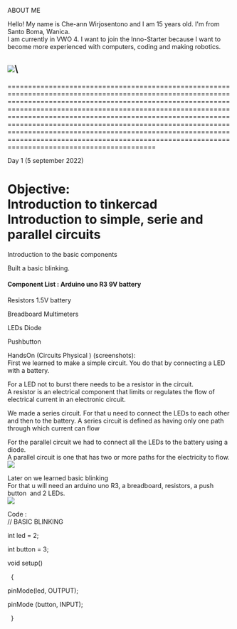 ABOUT ME

Hello! My name is Che-ann Wirjosentono and I am 15 years old. I'm from Santo Boma, Wanica.\
I am currently in VWO 4. I want to join the Inno-Starter because I want to become more experienced with computers, coding and making robotics.

![](https://lh6.googleusercontent.com/UJ7sGF9y7oD9eaQpmPWVzNho25bGEWkP7apa8c6DsKa38KZCGaVC6XiVU6WbAy2w5EArFyxGynuRTBaL4TEqTgERTlihr0_rCtZaceFTR7E_0voiAL8m3NYsnoVEusaNFiC2ZESiFbVpr6Qg4bqezuQ)\
--------------------

====================================================================================================================================================================================================================================================================================================================================================================================================================================================================================

Day 1 (5 september 2022)

Objective:\
Introduction to tinkercad\
Introduction to simple, serie and parallel circuits
========================================================================================================================

Introduction to the basic components

Built a basic blinking.

#### Component List :  Arduino uno R3  9V battery

Resistors  1.5V battery

Breadboard  Multimeters

LEDs  Diode

Pushbutton

HandsOn (Circuits Physical ) (screenshots):\
First we learned to make a simple circuit. You do that by connecting a LED with a battery.

For a LED not to burst there needs to be a resistor in the circuit.\
A resistor is an electrical component that limits or regulates the flow of electrical current in an electronic circuit.

We made a series circuit. For that u need to connect the LEDs to each other and then to the battery. A series circuit is defined as having only one path through which current can flow

For the parallel circuit we had to connect all the LEDs to the battery using a diode.\
A parallel circuit is one that has two or more paths for the electricity to flow.\
![](https://lh5.googleusercontent.com/HsCg5JV9e0ELismGZOit9yRoEZNxIjGG5aS7WvGXZjCyorwj8CSeCs3sCrLGKpU3UCXygU6JsL-Wxzou2I_XlVTBwza3mKBpBS4j_dAIpISWvxpdUINr7AjKDb3jIp7A3NvNnRWBO5k_ICpxpfc9Fo8)

Later on we learned basic blinking\
For that u will need an arduino uno R3, a breadboard, resistors, a push button  and 2 LEDs.\
![](https://lh4.googleusercontent.com/c8ZjNfNJUfAiD3LL8xkdlPZJCxuovxR0rZN4eO-kFh0xsSjgRce8Xc5FujggWCOoLhpdD8tVRg47BrRIHBCIQaaZGlLzaAwtygO5JnsbcOmum6GKipLo6Vj1a-pSSbxvG5XnyY4PHs4CAPexHi1RztE)

Code :\
// BASIC BLINKING

int led = 2;

int button = 3;

void setup()

  {

pinMode(led, OUTPUT);

pinMode (button, INPUT);

  }